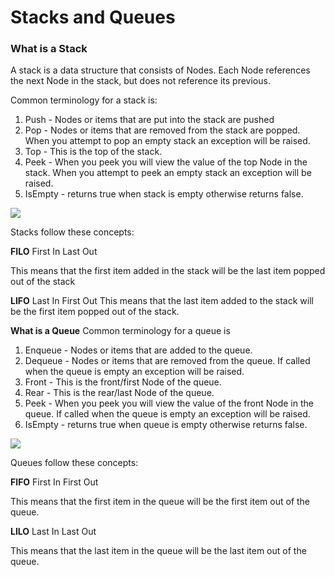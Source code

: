 # Stacks and Queues
### What is a Stack

A stack is a data structure that consists of Nodes. Each Node references the next Node in the stack, but does not reference its previous.

Common terminology for a stack is:

1. Push - Nodes or items that are put into the stack are pushed
2. Pop - Nodes or items that are removed from the stack are popped. When you attempt to pop an empty stack an exception will be raised.
3. Top - This is the top of the stack.
4. Peek - When you peek you will view the value of the top Node in the stack. When you attempt to peek an empty stack an exception will be raised.
5. IsEmpty - returns true when stack is empty otherwise returns false.

![](https://codefellows.github.io/common_curriculum/data_structures_and_algorithms/Code_401/class-10/resources/images/stack1.PNG)



Stacks follow these concepts:

**FILO**
First In Last Out

This means that the first item added in the stack will be the last item popped out of the stack

**LIFO**
Last In First Out
This means that the last item added to the stack will be the first item popped out of the stack.


**What is a Queue**
Common terminology for a queue is

1. Enqueue - Nodes or items that are added to the queue.
2. Dequeue - Nodes or items that are removed from the queue. If called when the queue is empty an exception will be raised.
3. Front - This is the front/first Node of the queue.
4. Rear - This is the rear/last Node of the queue.
5. Peek - When you peek you will view the value of the front Node in the queue. If called when the queue is empty an exception will be raised.
6. IsEmpty - returns true when queue is empty otherwise returns false.

![](https://codefellows.github.io/common_curriculum/data_structures_and_algorithms/Code_401/class-10/resources/images/Queue.PNG)



Queues follow these concepts:

**FIFO**
First In First Out

This means that the first item in the queue will be the first item out of the queue.

**LILO**
Last In Last Out

This means that the last item in the queue will be the last item out of the queue.